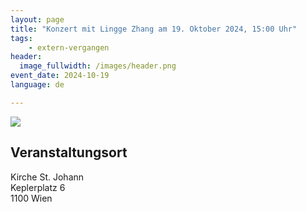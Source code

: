 ```yaml
---
layout: page
title: "Konzert mit Lingge Zhang am 19. Oktober 2024, 15:00 Uhr"
tags:
    - extern-vergangen
header:
  image_fullwidth: /images/header.png
event_date: 2024-10-19
language: de

---
```


<img src="/images/extern/2024-10-19.png"/>

## Veranstaltungsort

Kirche St. Johann<br>
Keplerplatz 6<br>
1100 Wien



<div
    data-service="googlemaps"
    data-id="!1m18!1m12!1m3!1d527.9042259898666!2d16.3759787478281!3d48.17828672552534!2m3!1f0!2f0!3f0!3m2!1i1024!2i768!4f13.1!3m3!1m2!1s0x476da9cffa285389%3A0xcc48ffcbc960205e!2sKatholische%20Kirche%20St.%20Johann%20Evangelist%20(St.%20Johann%20Evangelist)!5e0!3m2!1sde!2sat!4v1729063194724!5m2!1sde!2sat"
    data-autoscale
></div>



